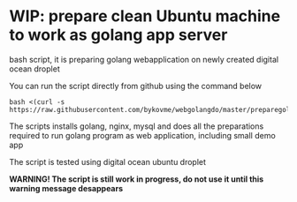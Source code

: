 # WIP: prepare clean Ubuntu machine to work as golang app server
bash script, it is preparing golang webapplication on newly created digital ocean droplet

You can run the script directly from github using the command below

```
bash <(curl -s https://raw.githubusercontent.com/bykovme/webgolangdo/master/preparegolangapp.sh)
```

The scripts installs golang, nginx, mysql and does all the preparations required to run golang program as web application, including small demo app

The script is tested using digital ocean ubuntu droplet

**WARNING! The script is still work in progress, do not use it until this warning message desappears**
